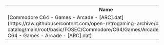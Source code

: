 <table>
<tr><th>Name</th><th>Size</th></tr>
<tr><td>[Commodore C64 - Games - Arcade - [ARC].dat](https://raw.githubusercontent.com/open-retrogaming-archive/dat-catalog/main/root/basic/TOSEC/Commodore/C64/Games/Arcade/[ARC]/Commodore C64 - Games - Arcade - [ARC].dat)</td><td>1298</td></tr>
</table>
